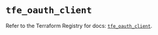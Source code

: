 # `tfe_oauth_client`

Refer to the Terraform Registry for docs: [`tfe_oauth_client`](https://registry.terraform.io/providers/hashicorp/tfe/0.68.0/docs/resources/oauth_client).
